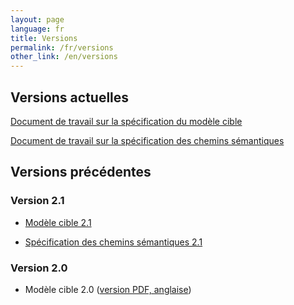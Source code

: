 ```yaml
---
layout: page
language: fr
title: Versions
permalink: /fr/versions
other_link: /en/versions
---
```


## Versions actuelles

[Document de travail sur la spécification du modèle cible](/collections-model/fr/modele-cible/actuel/introduction)

[Document de travail sur la spécification des chemins sémantiques](/collections-model/fr/specification-des-chemins-semantiques/actuel/introduction)

## Versions précédentes

### Version 2.1

- [Modèle cible 2.1](/collections-model/fr/modele-cible/version-2-1/introduction)

- [Spécification des chemins sémantiques 2.1](/collections-model/fr/specification-des-chemins-semantiques/version-2-1/introduction)

### Version 2.0

- Modèle cible 2.0 ([version PDF, anglaise](https://drive.google.com/file/d/1-WkmSzsXj3hP9snbkKuPRMizELbTZ5C2/view?usp=sharing))